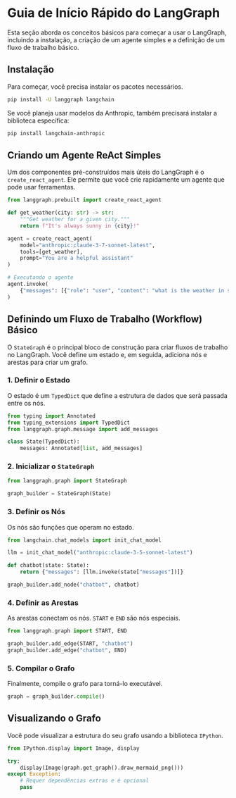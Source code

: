 # Guia de Início Rápido do LangGraph

Esta seção aborda os conceitos básicos para começar a usar o LangGraph, incluindo a instalação, a criação de um agente simples e a definição de um fluxo de trabalho básico.

## Instalação

Para começar, você precisa instalar os pacotes necessários.

```bash
pip install -U langgraph langchain
```

Se você planeja usar modelos da Anthropic, também precisará instalar a biblioteca específica:

```bash
pip install langchain-anthropic
```

## Criando um Agente ReAct Simples

Um dos componentes pré-construídos mais úteis do LangGraph é o `create_react_agent`. Ele permite que você crie rapidamente um agente que pode usar ferramentas.

```python
from langgraph.prebuilt import create_react_agent

def get_weather(city: str) -> str:
    """Get weather for a given city."""
    return f"It's always sunny in {city}!"

agent = create_react_agent(
    model="anthropic:claude-3-7-sonnet-latest",
    tools=[get_weather],
    prompt="You are a helpful assistant"
)

# Executando o agente
agent.invoke(
    {"messages": [{"role": "user", "content": "what is the weather in sf"}]}
)
```

## Definindo um Fluxo de Trabalho (Workflow) Básico

O `StateGraph` é o principal bloco de construção para criar fluxos de trabalho no LangGraph. Você define um estado e, em seguida, adiciona nós e arestas para criar um grafo.

### 1. Definir o Estado

O estado é um `TypedDict` que define a estrutura de dados que será passada entre os nós.

```python
from typing import Annotated
from typing_extensions import TypedDict
from langgraph.graph.message import add_messages

class State(TypedDict):
    messages: Annotated[list, add_messages]
```

### 2. Inicializar o `StateGraph`

```python
from langgraph.graph import StateGraph

graph_builder = StateGraph(State)
```

### 3. Definir os Nós

Os nós são funções que operam no estado.

```python
from langchain.chat_models import init_chat_model

llm = init_chat_model("anthropic:claude-3-5-sonnet-latest")

def chatbot(state: State):
    return {"messages": [llm.invoke(state["messages"])]}

graph_builder.add_node("chatbot", chatbot)
```

### 4. Definir as Arestas

As arestas conectam os nós. `START` e `END` são nós especiais.

```python
from langgraph.graph import START, END

graph_builder.add_edge(START, "chatbot")
graph_builder.add_edge("chatbot", END)
```

### 5. Compilar o Grafo

Finalmente, compile o grafo para torná-lo executável.

```python
graph = graph_builder.compile()
```

## Visualizando o Grafo

Você pode visualizar a estrutura do seu grafo usando a biblioteca `IPython`.

```python
from IPython.display import Image, display

try:
    display(Image(graph.get_graph().draw_mermaid_png()))
except Exception:
    # Requer dependências extras e é opcional
    pass
